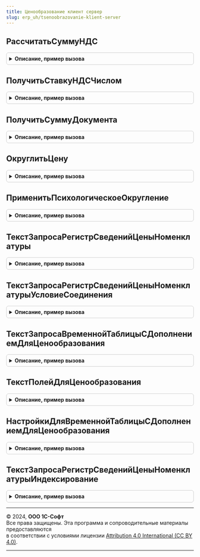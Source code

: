```yaml
---
title: Ценообразование клиент сервер
slug: erp_uh/tsenoobrazovanie-klient-server
---
```



## РассчитатьСуммуНДС
<details style="margin: 1em 0; padding: 0.5em; border: 1px solid #ccc; border-radius: 6px;">

<summary style="font-weight: bold; cursor: pointer;">Описание, пример вызова</summary>

```bsl

// Рассчитывает сумму НДС от суммы в зависимости от включения НДС в цену.
//
// Параметры:
//  Сумма           - Число - Сумма, от которой необходимо рассчитать сумму НДС.
//  СтавкаНДС       - СправочникСсылка.СтавкиНДС - Ставка НДС.
//  ЦенаВключаетНДС - Булево - Признак включения НДС в цену.
//  НалогообложениеНДС - ПеречислениеСсылка.ТипыНалогообложенияНДС - налогообложение документа
//
// Возвращаемое значение:
//  Число - Сумма НДС.
//
Функция РассчитатьСуммуНДС(Сумма, СтавкаНДС, ЦенаВключаетНДС = Истина, НалогообложениеНДС = Неопределено) Экспорт
```

Пример вызова
```bsl
Результат = ЦенообразованиеКлиентСервер.РассчитатьСуммуНДС(Сумма, СтавкаНДС, ЦенаВключаетНДС, НалогообложениеНДС);
```
</details>

## ПолучитьСтавкуНДСЧислом
<details style="margin: 1em 0; padding: 0.5em; border: 1px solid #ccc; border-radius: 6px;">

<summary style="font-weight: bold; cursor: pointer;">Описание, пример вызова</summary>

```bsl

// Возвращает числовое значение ставки НДС
//
// Параметры:
//  СтавкаНДС - СправочникСсылка.СтавкиНДС - значение СтавкиНДС.
//
// Возвращаемое значение:
//  Число - Значение ставки НДС числом.
//
Функция ПолучитьСтавкуНДСЧислом(Знач СтавкаНДС) Экспорт
```

Пример вызова
```bsl
Результат = ЦенообразованиеКлиентСервер.ПолучитьСтавкуНДСЧислом(СтавкаНДС) 
```
</details>

## ПолучитьСуммуДокумента
<details style="margin: 1em 0; padding: 0.5em; border: 1px solid #ccc; border-radius: 6px;">

<summary style="font-weight: bold; cursor: pointer;">Описание, пример вызова</summary>

```bsl

// Возвращает сумму документа с учетом НДС
//
// Параметры:
//  Товары          - ТабличнаяЧасть - табличная часть документа для подсчета суммы документа.
//  ЦенаВключаетНДС - Булево - признак включения НДС в цену документа.
//
// Возвращаемое значение:
//  Число - Сумма документа с учетом НДС/.
//
Функция ПолучитьСуммуДокумента(Товары, Знач ЦенаВключаетНДС) Экспорт
```

Пример вызова
```bsl
Результат = ЦенообразованиеКлиентСервер.ПолучитьСуммуДокумента(Товары, ЦенаВключаетНДС) 
```
</details>

## ОкруглитьЦену
<details style="margin: 1em 0; padding: 0.5em; border: 1px solid #ccc; border-radius: 6px;">

<summary style="font-weight: bold; cursor: pointer;">Описание, пример вызова</summary>

```bsl

// Округляет число по заданному порядку
//
// Параметры:
//  Число              - Число - исходное число.
//  ТочностьОкругления - Число - Число, определяет точность округления.
//  ВариантОкругления  - ПеречислениеСсылка.ВариантыОкругления - определяет способ округления.
//
// Возвращаемое значение:
//  Число - исходное число, округленное с заданной точностью.
//
Функция ОкруглитьЦену(Число, ТочностьОкругления, ВариантОкругления) Экспорт
```

Пример вызова
```bsl
Результат = ЦенообразованиеКлиентСервер.ОкруглитьЦену(Число, ТочностьОкругления, ВариантОкругления) 
```
</details>

## ПрименитьПсихологическоеОкругление
<details style="margin: 1em 0; padding: 0.5em; border: 1px solid #ccc; border-radius: 6px;">

<summary style="font-weight: bold; cursor: pointer;">Описание, пример вызова</summary>

```bsl

// Применяет "психологическое округление" к числу
//
// Параметры:
//  Число                     - Число - число, к которому применяется округление.
//  ПсихологическоеОкругление - Число - число, значение "психологического округления".
//
// Возвращаемое значение:
//  Число - Результат применения "психологического округления" к числу.
//
Функция ПрименитьПсихологическоеОкругление(Число, ПсихологическоеОкругление) Экспорт
```

Пример вызова
```bsl
Результат = ЦенообразованиеКлиентСервер.ПрименитьПсихологическоеОкругление(Число, ПсихологическоеОкругление) 
```
</details>

## ТекстЗапросаРегистрСведенийЦеныНоменклатуры
<details style="margin: 1em 0; padding: 0.5em; border: 1px solid #ccc; border-radius: 6px;">

<summary style="font-weight: bold; cursor: pointer;">Описание, пример вызова</summary>

```bsl

// Текст запроса регистр сведений цены номенклатуры.
//
// Параметры:
//  ИсточникТоваров - Строка - название таблицы с товарами
//  ПараметрДата - Строка - название параметра Дата
//  УсловиеВидЦены - Неопределено, Структура - условие по виду цен
//  ИспользуетсяЦенообразование25 - Неопределено, Булево - Используется ценообразование 2.5
//
// Возвращаемое значение:
//  Строка - Текст запроса регистр сведений цены номенклатуры
Функция ТекстЗапросаРегистрСведенийЦеныНоменклатуры(ИсточникТоваров, Экспорт
```

Пример вызова
```bsl
Результат = ЦенообразованиеКлиентСервер.ТекстЗапросаРегистрСведенийЦеныНоменклатуры(ИсточникТоваров, );
```
</details>

## ТекстЗапросаРегистрСведенийЦеныНоменклатурыУсловиеСоединения
<details style="margin: 1em 0; padding: 0.5em; border: 1px solid #ccc; border-radius: 6px;">

<summary style="font-weight: bold; cursor: pointer;">Описание, пример вызова</summary>

```bsl

// Текст запроса регистр сведений цены номенклатуры условие соединения.
//
// Параметры:
//  ИсточникТоваров - Строка - название таблицы с товарами
//  ИсточникЦен - Строка - название таблицы с ценами
//  ИсточникВидовЦен - Строка, Неопределено - значение, если необходимо в соединение соединять по виду цен
//  ИспользуетсяЦенообразование25 - Неопределено, Булево - Используется ценообразование 2.5
//
// Возвращаемое значение:
//  Строка - Текст запроса регистр сведений цены номенклатуры условие соединения
Функция ТекстЗапросаРегистрСведенийЦеныНоменклатурыУсловиеСоединения(ИсточникТоваров, Экспорт
```

Пример вызова
```bsl
Результат = ЦенообразованиеКлиентСервер.ТекстЗапросаРегистрСведенийЦеныНоменклатурыУсловиеСоединения(ИсточникТоваров, );
```
</details>

## ТекстЗапросаВременнойТаблицыСДополнениемДляЦенообразования
<details style="margin: 1em 0; padding: 0.5em; border: 1px solid #ccc; border-radius: 6px;">

<summary style="font-weight: bold; cursor: pointer;">Описание, пример вызова</summary>

```bsl

// Текст запроса временной таблицы с дополнением для ценообразования.
//
// Параметры:
//  Настройки - см. НастройкиДляВременнойТаблицыСДополнениемДляЦенообразования
//  ИспользуетсяЦенообразование25 - Неопределено - Используется ценообразование 2.5
//
// Возвращаемое значение:
//  Строка - Текст запроса временной таблицы с дополнением для ценообразования
Функция ТекстЗапросаВременнойТаблицыСДополнениемДляЦенообразования(Настройки, Экспорт
```

Пример вызова
```bsl
Результат = ЦенообразованиеКлиентСервер.ТекстЗапросаВременнойТаблицыСДополнениемДляЦенообразования(Настройки, );
```
</details>

## ТекстПолейДляЦенообразования
<details style="margin: 1em 0; padding: 0.5em; border: 1px solid #ccc; border-radius: 6px;">

<summary style="font-weight: bold; cursor: pointer;">Описание, пример вызова</summary>

```bsl

// Текст полей для ценообразования.
//
// Параметры:
//  Настройки - Структура - Настройки:
// * ИсточникТоваров - Строка -
// * ПриемникТоваров - Строка -
// * ПолеНоменклатура - Строка -
// * ПолеХарактеристика - Строка -
// * ПолеСерия - Строка -
// * ПолеУпаковка - Строка -
// * СписокПрочихПолей - Строка -
// ДляПолейГруппировки  - Булево - Истина, для полоей группировки, не присваивать синонимы
//  ИспользуетсяЦенообразование25 - Неопределено - Используется ценообразование 2.5
//
// Возвращаемое значение:
//  Строка - Текст полей для ценообразования
Функция ТекстПолейДляЦенообразования(Настройки, Экспорт
```

Пример вызова
```bsl
Результат = ЦенообразованиеКлиентСервер.ТекстПолейДляЦенообразования(Настройки, );
```
</details>

## НастройкиДляВременнойТаблицыСДополнениемДляЦенообразования
<details style="margin: 1em 0; padding: 0.5em; border: 1px solid #ccc; border-radius: 6px;">

<summary style="font-weight: bold; cursor: pointer;">Описание, пример вызова</summary>

```bsl

// Настройки для временной таблицы с дополнением для ценообразования.
//
// Возвращаемое значение:
//  Структура - Настройки для временной таблицы с дополнением для ценообразования:
// * ИсточникТоваров - Строка - Наименования таблицы истоника товаров
// * ПриемникТоваров - Строка - Наименования таблицы приемника товаров
// * ПолеНоменклатура - Строка - Наименование поля номенклатуры. Если нет необходимо присвоить путую строку
// * ПолеХарактеристика - Строка - Наименование поля характеристики. Если нет необходимо присвоить путую строку
// * ПолеСерия - Строка - Наименование поля серии. Если нет необходимо присвоить путую строку
// * ПолеУпаковка - Строка - Наименование поля упаковки. Если нет необходимо присвоить путую строку
// * СписокПрочихПолей - Строка - все остальные поля источника товаров через запятую
//
Функция НастройкиДляВременнойТаблицыСДополнениемДляЦенообразования() Экспорт
```

Пример вызова
```bsl
Результат = ЦенообразованиеКлиентСервер.НастройкиДляВременнойТаблицыСДополнениемДляЦенообразования() 
```
</details>

## ТекстЗапросаРегистрСведенийЦеныНоменклатурыИндексирование
<details style="margin: 1em 0; padding: 0.5em; border: 1px solid #ccc; border-radius: 6px;">

<summary style="font-weight: bold; cursor: pointer;">Описание, пример вызова</summary>

```bsl

// Текст запроса регистр сведений цены номенклатуры индексирование.
//
// Параметры:
//  ИспользуетсяЦенообразование25 - Неопределено, Булево - Используется ценообразование 2.5
//
// Возвращаемое значение:
//  Строка - Текст запроса регистр сведений цены номенклатуры индексирование
Функция ТекстЗапросаРегистрСведенийЦеныНоменклатурыИндексирование(ИспользуетсяЦенообразование25 = Неопределено) Экспорт
```

Пример вызова
```bsl
Результат = ЦенообразованиеКлиентСервер.ТекстЗапросаРегистрСведенийЦеныНоменклатурыИндексирование(ИспользуетсяЦенообразование25);
```
</details>

---

© 2024, **ООО 1С-Софт**  
Все права защищены. Эта программа и сопроводительные материалы предоставляются  
в соответствии с условиями лицензии [Attribution 4.0 International (CC BY 4.0)](https://creativecommons.org/licenses/by/4.0/legalcode).

---
